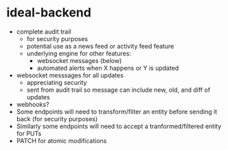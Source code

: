# ideal-backend

- complete audit trail
  - for security purposes
  - potential use as a news feed or activity feed feature
  - underlying engine for other features:
    - websocket messages (below)
    - automated alerts when X happens or Y is updated
- websocket messsages for all updates
  - appreciating security
  - sent from audit trail so message can include new, old, and diff of updates
- webhooks?
- Some endpoints will need to transform/filter an entity before sending it back (for security purposes)
- Similarly some endpoints will need to accept a tranformed/filtered entity for PUTs
- PATCH for atomic modifications


